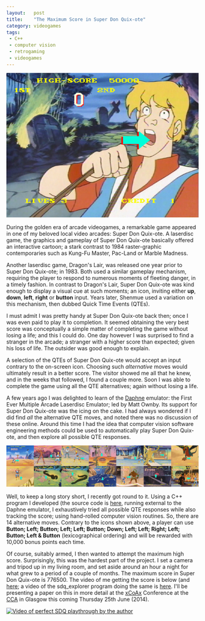 ```yaml
---
layout:   post
title:    "The Maximum Score in Super Don Quix-ote"
category: videogames
tags:
 - C++
 - computer vision
 - retrogaming
 - videogames
---
```


![](/assets/images/000000_bats_01_right.jpg)

During the golden era of arcade videogames, a remarkable game appeared in one of my beloved local video arcades: Super Don Quix-ote. A laserdisc game, the graphics and gameplay of Super Don Quix-ote basically offered an interactive cartoon; a stark contrast to 1984 raster-graphic contemporaries such as Kung-Fu Master, Pac-Land or Marble Madness.

Another laserdisc game, Dragon's Lair, was released one year prior to Super Don Quix-ote; in 1983. Both used a similar gameplay mechanism, requiring the player to respond to numerous moments of fleeting danger, in a timely fashion. In contrast to Dragon's Lair, Super Don Quix-ote was kind enough to display a visual cue at such moments; an icon, inviting either **up**, **down**, **left**, **right** or **button** input. Years later, Shenmue used a variation on this mechanism, then dubbed Quick Time Events (QTEs).

I must admit I was pretty handy at Super Don Quix-ote back then; once I was even paid to play it to completion. It seemed obtaining the very best score was conceptually a simple matter of completing the game without losing a life; and this I could do. One day however I was surprised to find a stranger in the arcade; a stranger with a higher score than expected; given his loss of life. The outsider was good enough to explain.

A selection of the QTEs of Super Don Quix-ote would accept an input contrary to the on-screen icon. Choosing such *alternative* moves would ultimately result in a better score. The visitor showed me all that he knew, and in the weeks that followed, I found a couple more. Soon I was able to complete the game using all the QTE alternatives; again without losing a life.

A few years ago I was delighted to learn of the [Daphne](http://www.daphne-emu.com) emulator: the First Ever Multiple Arcade Laserdisc Emulator; led by Matt Ownby. Its support for Super Don Quix-ote was the icing on the cake. I had always wondered if I did find *all* the alternative QTE moves, and noted there was no discussion of these online. Around this time I had the idea that computer vision software engineering methods could be used to automatically play Super Don Quix-ote, and then explore all possible QTE responses.

![](/assets/images/all_sdq_alternative_moves.jpg)

Well, to keep a long story short, I recently got round to it. Using a C++ program I developed (the source code is [here](https://bitbucket.org/pgk/sdq_explorer), running external to the Daphne emulator, I exhaustively tried all possible QTE responses while also tracking the score; using hand-rolled computer vision routines. So, there are 14 alternative moves. Contrary to the icons shown above, a player can use **Button; Left; Button; Left; Left; Button; Down; Left; Left; Right; Left; Button; Left & Button** (lexicographical ordering) and will be rewarded with 10,000 bonus points each time.

Of course, suitably armed, I then wanted to attempt the maximum high score. Surprisingly, this was the hardest part of the project. I set a camera and tripod up in my living room, and set aside around an hour a night for what grew to a period of a couple of months. The maximum score in Super Don Quix-ote is 776500. The video of me getting the score is below (and [here](https://youtu.be/ZpzWhfh92F4); a video of the sdq_explorer program doing the same is [here](https://youtu.be/5lKqUU2qiwU). I'll be presenting a paper on this in more detail at the [xCoAx](http://xcoax.org) Conference at the [CCA](http://www.cca-glasgow.com) in Glasgow this coming Thursday 25th June (2014).

[![Video of perfect SDQ playthrough by the author](https://img.youtube.com/vi/ZpzWhfh92F4/0.jpg)](https://www.youtube.com/watch?v=ZpzWhfh92F4)
